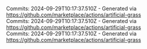 Commits: 2024-09-29T10:17:37.510Z - Generated via https://github.com/marketplace/actions/artificial-grass
<br>
Commits: 2024-09-29T10:17:37.510Z - Generated via https://github.com/marketplace/actions/artificial-grass
<br>
Commits: 2024-09-29T10:17:37.510Z - Generated via https://github.com/marketplace/actions/artificial-grass
<br>
